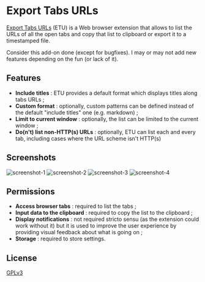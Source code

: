 # Export Tabs URLs

[Export Tabs URLs](https://addons.mozilla.org/en-US/firefox/addon/export-tabs-urls-and-titles/) (ETU) is a Web browser extension that allows to list the URLs of all the open tabs and copy that list to clipboard or export it to a timestamped file.

Consider this add-on done (except for bugfixes). I may or may not add new features depending on the fun (or lack of it).

## Features

- **Include titles** : ETU provides a default format which displays titles along tabs URLs ;
- **Custom format** : optionally, custom patterns can be defined instead of the default "include titles" one (e.g. markdown) ;
- **Limit to current window** : optionally, the list can be limited to the current window ;
- **Do(n't) list non-HTTP(s) URLs** : optionally, ETU can list each and every tab, including cases where the URL scheme isn't HTTP(s)

## Screenshots

![screenshot-1](https://imgs.be/5ac78166-e99.png)
![screenshot-2](https://imgs.be/5ac7817f-8b.png)
![screenshot-3](https://imgs.be/5c41dd29-2131.png)
![screenshot-4](https://imgs.be/5c41dd3f-347.png)

## Permissions

- **Access browser tabs** : required to list the tabs ;
- **Input data to the clipboard** : required to copy the list to the clipboard ;
- **Display notifications** : not required stricto sensu (as the extension could work without it) but it is used to improve the user experience by providing visual feedback about what is going on ;
- **Storage** : required to store settings.

## License

[GPLv3](LICENSE)
